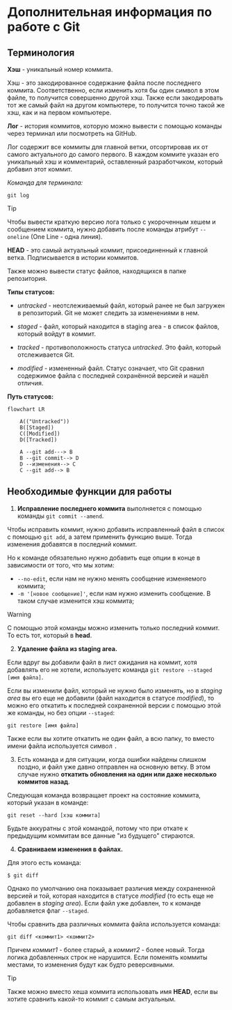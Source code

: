 # Дополнительная информация по работе с Git

## Терминология

**Хэш** - уникальный номер коммита.  

Хэш - это закодированное содержание файла после последнего коммита. Соответственно, если изменить хотя бы один символ в этом файле, то получится совершенно другой хэш. Также если закодировать тот же самый файл на другом компьютере, то получится точно такой же хэш, как и на первом компьютере.  

**Лог** - история коммитов, которую можно вывести с помощью команды через терминал или посмотреть на GitHub.  

Лог содержит все коммиты для главной ветки, отсортировав их от самого актуального до самого первого. В каждом коммите указан его уникальный хэш и комментарий, оставленный разработчиком, который добавил этот коммит.  

*Команда для терминала:*
```
git log
```
> [!TIP]
> Чтобы вывести краткую версию лога только с укороченным хешем и сообщением коммита, нужно добавить после команды атрибут `--oneline` (One Line - одна линия).

**HEAD** - это самый актуальный коммит, присоединенный к главной ветка. Подписывается в истории коммитов.  

Также можно вывести статус файлов, находящихся в папке репозитория.  

**Типы статусов:**  

- *untracked* - неотслеживаемый файл, который ранее не был загружен в репозиторий. Git не может следить за изменениями в нем.   

- *staged* - файл, который находится в staging area - в список файлов, который войдут в коммит.  

- *tracked* - противоположность статуса *untracked*. Это файл, который отслеживается Git.  

- *modified* - измененный файл. Статус означает, что Git сравнил содержимое файла с последней сохранённой версией и нашёл отличия.  

**Путь статусов:**  

```mermaid
flowchart LR

    A(("Untracked"))
    B([Staged])
    C([Modified])
    D([Tracked])

    A --git add---> B
    B --git commit--> D
    D --изменения--> C
    C --git add--> B
```

## Необходимые функции для работы

1. **Исправление последнего коммита** выполняется с помощью команды `git commit --amend`.  

Чтобы исправить коммит, нужно добавить исправленный файл в список с помощью `git add`, а затем применить функцию выше. Тогда изменения добавятся в последний коммит.  

Но к команде обязательно нужно добавить еще опции в конце в зависимости от того, что мы хотим:  

- `--no-edit`, если нам не нужно менять сообщение изменяемого коммита;  
- `-m '[новое сообщение]'`, если нам нужно изменить сообщение. В таком случае изменится хэш коммита;  

> [!WARNING]
> С помощью этой команды можно изменить только последний коммит. То есть тот, который в **head**.  


2. **Удаление файла из staging area.**  

Если вдруг вы добавили файл в лист ожидания на коммит, хотя добавлять его не хотели, используетс команда `git restore --staged [имя файла]`.  

Если вы изменили файл, который не нужно было изменять, но в *staging area* вы его еще не добавили (файл находится в статусе *modified*), то можно его откатить к последней сохраненной версии с помощью этой же команды, но без опции `--staged`:  

```
git restore [имя файла]  
```

Также если вы хотите откатить не один файл, а всю папку, то вместо имени файла используется символ `.`  


3. Есть команда и для ситуации, когда ошибки найдены слишком поздно, и файл уже давно отправлен на основную ветку. В этом случае нужно **откатить обновления на один или даже несколько коммитов назад**.  

Следующая команда возвращает проект на состояние коммита, который указан в команде:

```
git reset --hard [хэш коммита]
```

Будьте аккуратны с этой командой, потому что при откате к предыдущим коммитам все данные "из будущего" стираются.  


4. **Сравниваем изменения в файлах.**  

Для этого есть команда:
```
$ git diff
```
Однако по умолчанию она показывает различия между сохраненной версией и той, которая находится в статусе *modified* (то есть еще не добавлен в *staging area*). 
Если файл уже добавлен, то к команде добавляется флаг `--staged`.

Чтобы сравнить два различных коммита файла используется команда:
```
git diff <коммит1> <коммит2>
```
Причем *коммит1* - более старый, а *коммит2* - более новый. Тогда логика добавленных строк не нарушится. Если поменять коммиты местами, то изменения будут как будто реверсивными. 

> [!TIP]
> Также можно вместо хеша коммита использовать имя **HEAD**, если вы хотите сравнить какой-то коммит с самым актуальным.
